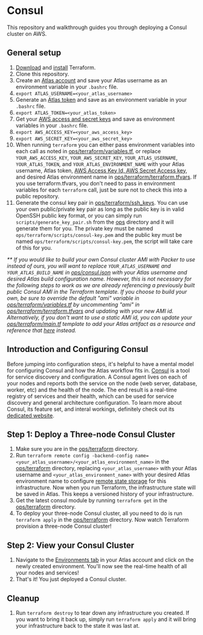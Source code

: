 Consul
===================
This repository and walkthrough guides you through deploying a Consul cluster on AWS.

General setup
-------------
1. [Download](https://www.terraform.io/downloads.html) and [install](https://www.terraform.io/intro/getting-started/install.html) Terraform.
2. Clone this repository.
3. Create an [Atlas account](https://atlas.hashicorp.com/account/new?utm_source=github&utm_medium=examples&utm_campaign=consul-quick-start) and save your Atlas username as an environment variable in your `.bashrc` file.
  1. `export ATLAS_USERNAME=<your_atlas_username>`
4. Generate an [Atlas token](https://atlas.hashicorp.com/settings/tokens) and save as an environment variable in your `.bashrc` file.
  1. `export ATLAS_TOKEN=<your_atlas_token>`
5. Get your [AWS access and secret keys](http://docs.aws.amazon.com/AWSSimpleQueueService/latest/SQSGettingStartedGuide/AWSCredentials.html) and save as environment variables in your `.bashrc` file.
  1. `export AWS_ACCESS_KEY=<your_aws_access_key>`
  2. `export AWS_SECRET_KEY=<your_aws_secret_key>`
6. When running `terraform` you can either pass environment variables into each call as noted in [ops/terraform/variables.tf](ops/terraform/variables.tf#L6), or replace `YOUR_AWS_ACCESS_KEY`, `YOUR_AWS_SECRET_KEY`, `YOUR_ATLAS_USERNAME`, `YOUR_ATLAS_TOKEN`, and `YOUR_ATLAS_ENVIRONMENT_NAME` with your Atlas username, Atlas token, [AWS Access Key Id, AWS Secret Access key](http://docs.aws.amazon.com/AWSSimpleQueueService/latest/SQSGettingStartedGuide/AWSCredentials.html), and desired Atlas environment name in [ops/terraform/terraform.tfvars](ops/terraform/terraform.tfvars). If you use terraform.tfvars, you don't need to pass in environment variables for each `terraform` call, just be sure not to check this into a public repository.
7. Generate the consul key pair in [ops/terraform/ssh_keys](ops/terraform/ssh_keys). You can use your own public/private key pair as long as the public key is in valid OpenSSH public key format, or you can simply run `scripts/generate_key_pair.sh` from the [ops](ops) directory and it will generate them for you. The private key must be named `ops/terraform/scripts/consul-key.pem` and the public key must be named `ops/terraform/scripts/consul-key.pem`, the script will take care of this for you.

_\** If you would like to build your own Consul cluster AMI with Packer to use instead of ours, you will want to replace `YOUR_ATLAS_USERNAME` and `YOUR_ATLAS_BUILD_NAME` in [ops/consul.json](ops/consul.json) with your Atlas username and desired Atlas build configuration name. However, this is not necessary for the following steps to work as we are already referencing a previously built public Consul AMI in the Terraform template. If you choose to build your own, be sure to override the default "ami" variable in [ops/terraform/variables.tf](ops/terraform/variables.tf#L27) by uncommenting "ami" in [ops/terraform/terraform.tfvars](ops/terraform/terraform.tfvars#L17) and updating with your new AMI id. Alternatively, if you don't want to use a static AMI id, you can update your [ops/terraform/main.tf](ops/terraform/main.tf) template to add your Atlas artifact as a resource and reference that [here](ops/terraform/main.tf#L33) instead._

Introduction and Configuring Consul
------------------------------------
Before jumping into configuration steps, it's helpful to have a mental model for configuring Consul and how the Atlas workflow fits in. [Consul](https://consul.io) is a tool for service discovery and configuration. A Consul agent lives on each of your nodes and reports both the service on the node (web server, database, worker, etc) and the health of the node. The end result is a real-time registry of services and their health, which can be used for service discovery and general architecture configuration. To learn more about Consul, its feature set, and interal workings, definitely check out its [dedicated website](https://consul.io).

Step 1: Deploy a Three-node Consul Cluster
-----------------------------------
1. Make sure you are in the [ops/terraform](ops/terraform) directory.
2. Run `terraform remote config -backend-config name=<your_atlas_username>/<your_atlas_environment_name>` in the [ops/terraform](ops/terraform) directory, replacing `<your_atlas_username>` with your Atlas username and `<your_atlas_environment_name>` with your desired Atlas environment name to configure [remote state storage](https://www.terraform.io/docs/commands/remote-config.html) for this infrastructure. Now when you run Terraform, the infrastructure state will be saved in Atlas. This keeps a versioned history of your infrastructure.
3. Get the latest consul module by running `terraform get` in the [ops/terraform](ops/terraform) directory.
4. To deploy your three-node Consul cluster, all you need to do is run `terraform apply` in the [ops/terraform](ops/terraform) directory. Now watch Terraform provision a three-node Consul cluster!

Step 2: View your Consul Cluster
------------------------
1. Navigate to the [Environments tab](https://atlas.hashicorp.com/environments) in your Atlas account and click on the newly created environment. You'll now see the real-time health of all your nodes and services!
2. That's it! You just deployed a Consul cluster.

Cleanup
------------------------
1. Run `terraform destroy` to tear down any infrastructure you created. If you want to bring it back up, simply run `terraform apply` and it will bring your infrastructure back to the state it was last at.
